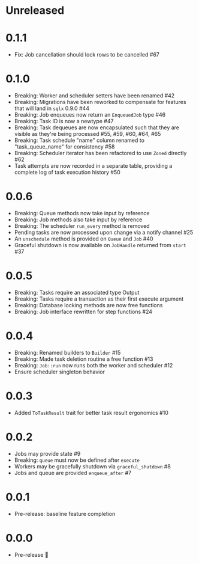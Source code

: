 # Unreleased

# 0.1.1

- Fix: Job cancellation should lock rows to be cancelled #67

# 0.1.0

- Breaking: Worker and scheduler setters have been renamed #42
- Breaking: Migrations have been reworked to compensate for features that will land in `sqlx` 0.9.0 #44
- Breaking: Job enqueues now return an `EnqueuedJob` type #46
- Breaking: Task ID is now a newtype #47
- Breaking: Task dequeues are now encapsulated such that they are visible as they're being processed #55, #59, #60, #64, #65
- Breaking: Task schedule "name" column renamed to "task_queue_name" for consistency #58
- Breaking: Scheduler iterator has been refactored to use `Zoned` directly #62
- Task attempts are now recorded in a separate table, providing a complete log of task execution history #50

# 0.0.6

- Breaking: Queue methods now take input by reference
- Breaking: Job methods also take input by reference
- Breaking: The scheduler `run_every` method is removed
- Pending tasks are now processed upon change via a notify channel #25
- An `unschedule` method is provided on `Queue` and `Job` #40
- Graceful shutdown is now available on `JobHandle` returned from `start` #37

# 0.0.5

- Breaking: Tasks require an associated type Output
- Breaking: Tasks require a transaction as their first execute argument
- Breaking: Database locking methods are now free functions
- Breaking: Job interface rewritten for step functions #24

# 0.0.4

- Breaking: Renamed builders to `Builder` #15
- Breaking: Made task deletion routine a free function #13
- Breaking: `Job::run` now runs both the worker and scheduler #12
- Ensure scheduler singleton behavior

# 0.0.3

- Added `ToTaskResult` trait for better task result ergonomics #10

# 0.0.2

- Jobs may provide state #9
- Breaking: `queue` must now be defined after `execute`
- Workers may be gracefully shutdown via `graceful_shutdown` #8
- Jobs and queue are provided `enqueue_after` #7

# 0.0.1

- Pre-release: baseline feature completion

# 0.0.0

- Pre-release :tada:
